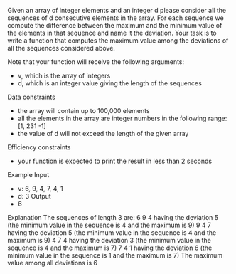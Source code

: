 Given an array of integer elements and an integer d please consider all the sequences of d consecutive elements in the array. For each sequence we compute the difference between the maximum and the minimum value of the elements in that sequence and name it the deviation.
Your task is to write a function that computes the maximum value among the deviations of all the sequences considered above.

Note that your function will receive the following arguments:
* v, which is the array of integers
* d, which is an integer value giving the length of the sequences

Data constraints
* the array will contain up to 100,000 elements
* all the elements in the array are integer numbers in the following range: [1, 231 -1]
* the value of d will not exceed the length of the given array

Efficiency constraints
* your function is expected to print the result in less than 2 seconds

Example
Input
* v: 6, 9, 4, 7, 4, 1
* d: 3
Output
* 6

Explanation
The sequences of length 3 are:
6 9 4 having the deviation 5 (the minimum value in the sequence is 4 and the maximum is 9)
9 4 7 having the deviation 5 (the minimum value in the sequence is 4 and the maximum is 9)
4 7 4 having the deviation 3 (the minimum value in the sequence is 4 and the maximum is 7)
7 4 1 having the deviation 6 (the minimum value in the sequence is 1 and the maximum is 7)
The maximum value among all deviations is 6